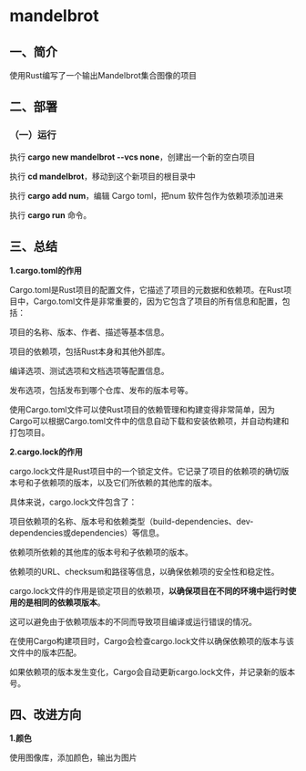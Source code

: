 # mandelbrot

## 一、简介

使用Rust编写了一个输出Mandelbrot集合图像的项目

## 二、部署

### （一）运行

执行 **cargo new mandelbrot --vcs none**，创建出一个新的空白项目

执行 **cd mandelbrot**，移动到这个新项目的根目录中

执行 **cargo add num**，编辑 Cargo toml，把num 软件包作为依赖项添加进来

执行 **cargo run** 命令。

## 三、总结

**1.cargo.toml的作用**

Cargo.toml是Rust项目的配置文件，它描述了项目的元数据和依赖项。在Rust项目中，Cargo.toml文件是非常重要的，因为它包含了项目的所有信息和配置，包括：

项目的名称、版本、作者、描述等基本信息。

项目的依赖项，包括Rust本身和其他外部库。

编译选项、测试选项和文档选项等配置信息。

发布选项，包括发布到哪个仓库、发布的版本号等。

使用Cargo.toml文件可以使Rust项目的依赖管理和构建变得非常简单，因为Cargo可以根据Cargo.toml文件中的信息自动下载和安装依赖项，并自动构建和打包项目。

**2.cargo.lock的作用**

cargo.lock文件是Rust项目中的一个锁定文件。它记录了项目的依赖项的确切版本号和子依赖项的版本，以及它们所依赖的其他库的版本。

具体来说，cargo.lock文件包含了：

项目依赖项的名称、版本号和依赖类型（build-dependencies、dev-dependencies或dependencies）等信息。

依赖项所依赖的其他库的版本号和子依赖项的版本。

依赖项的URL、checksum和路径等信息，以确保依赖项的安全性和稳定性。

cargo.lock文件的作用是锁定项目的依赖项，**以确保项目在不同的环境中运行时使用的是相同的依赖项版本**。

这可以避免由于依赖项版本的不同而导致项目编译或运行错误的情况。

在使用Cargo构建项目时，Cargo会检查cargo.lock文件以确保依赖项的版本与该文件中的版本匹配。

如果依赖项的版本发生变化，Cargo会自动更新cargo.lock文件，并记录新的版本号。

## 四、改进方向

**1.颜色**

使用图像库，添加颜色，输出为图片


